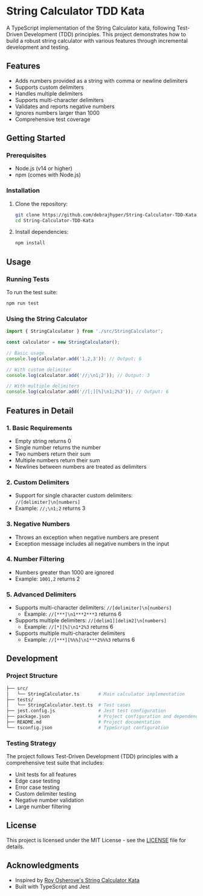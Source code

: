 # String Calculator TDD Kata

A TypeScript implementation of the String Calculator kata, following Test-Driven Development (TDD) principles. This project demonstrates how to build a robust string calculator with various features through incremental development and testing.

## Features

- Adds numbers provided as a string with comma or newline delimiters
- Supports custom delimiters
- Handles multiple delimiters
- Supports multi-character delimiters
- Validates and reports negative numbers
- Ignores numbers larger than 1000
- Comprehensive test coverage

## Getting Started

### Prerequisites

- Node.js (v14 or higher)
- npm (comes with Node.js)

### Installation

1. Clone the repository:
   ```bash
   git clone https://github.com/debrajhyper/String-Calculator-TDD-Kata.git
   cd String-Calculator-TDD-Kata
   ```

2. Install dependencies:
   ```bash
   npm install
   ```

## Usage

### Running Tests

To run the test suite:

```bash
npm run test
```

### Using the String Calculator

```typescript
import { StringCalculator } from './src/StringCalculator';

const calculator = new StringCalculator();

// Basic usage
console.log(calculator.add('1,2,3')); // Output: 6

// With custom delimiter
console.log(calculator.add('//;\n1;2')); // Output: 3

// With multiple delimiters
console.log(calculator.add('//[;][%]\n1;2%3')); // Output: 6
```

## Features in Detail

### 1. Basic Requirements
- Empty string returns 0
- Single number returns the number
- Two numbers return their sum
- Multiple numbers return their sum
- Newlines between numbers are treated as delimiters

### 2. Custom Delimiters
- Support for single character custom delimiters: `//[delimiter]\n[numbers]`
- Example: `//;\n1;2` returns 3

### 3. Negative Numbers
- Throws an exception when negative numbers are present
- Exception message includes all negative numbers in the input

### 4. Number Filtering
- Numbers greater than 1000 are ignored
- Example: `1001,2` returns 2

### 5. Advanced Delimiters
- Supports multi-character delimiters: `//[delimiter]\n[numbers]`
  - Example: `//[***]\n1***2***3` returns 6
- Supports multiple delimiters: `//[delim1][delim2]\n[numbers]`
  - Example: `//[*][%]\n1*2%3` returns 6
- Supports multiple multi-character delimiters
  - Example: `//[***][%%%]\n1***2%%%3` returns 6

## Development

### Project Structure

```bash
├── src/
│   └── StringCalculator.ts       # Main calculator implementation
├── tests/
│   └── StringCalculator.test.ts  # Test cases
├── jest.config.js                # Jest test configuration
├── package.json                  # Project configuration and dependencies
├── README.md                     # Project documentation
└── tsconfig.json                 # TypeScript configuration
```

### Testing Strategy

The project follows Test-Driven Development (TDD) principles with a comprehensive test suite that includes:
- Unit tests for all features
- Edge case testing
- Error case testing
- Custom delimiter testing
- Negative number validation
- Large number filtering

## License

This project is licensed under the MIT License - see the [LICENSE](LICENSE) file for details.

## Acknowledgments

- Inspired by [Roy Osherove's String Calculator Kata](https://osherove.com/tdd-kata-1)
- Built with TypeScript and Jest
